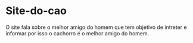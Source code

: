 # Site-do-cao
O site fala sobre o melhor amigo do homem que tem objetivo de intreter e informar por isso o cachorro é o melhor amigo do homem.
